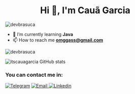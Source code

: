 
<h1 align="center">Hi 👋, I'm Cauã Garcia</h1>

<p align="left"> <img src="https://komarev.com/ghpvc/?username=devbrasuca&label=Profile%20views&color=0e75b6&style=flat" alt="devbrasuca" /> </p>


<!--- 🔭 I’m currently working on -->

- 🌱 I’m currently learning **Java**
- 📫 How to reach me **omggass@gmail.com**


<p><img align="center" src="https://github-readme-streak-stats.herokuapp.com/?user=devbrasuca&theme=dracula" alt="devbrasuca" /></p>


![itscauagarcia GitHub stats](https://github-readme-stats.vercel.app/api?username=devbrasuca&show_icons=true&theme=dracula)

<!--[![Top Langs](https://github-readme-stats.vercel.app/api/top-langs/?username=itscauagarcia&layout=compact&theme=dracula)](https://github.com/anuraghazra/github-readme-stats)-->

### You can contact me in:
[![Telegram](https://img.shields.io/badge/Telegram-2CA5E0?style=for-the-badge&logo=telegram&logoColor=white)](http://t.me/escadarolante)
[![Email](https://img.shields.io/badge/Gmail-D14836?style=for-the-badge&logo=gmail&logoColor=white) ](mailto:omggass@gmail.com)
[![Linkedin](https://img.shields.io/badge/LinkedIn-0077B5?style=for-the-badge&logo=linkedin&logoColor=white) ](https://www.linkedin.com/in/eucauagarcia/) 




